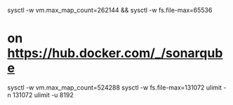 sysctl -w vm.max_map_count=262144 && sysctl -w fs.file-max=65536


# on https://hub.docker.com/_/sonarqube

sysctl -w vm.max_map_count=524288
sysctl -w fs.file-max=131072
ulimit -n 131072
ulimit -u 8192


